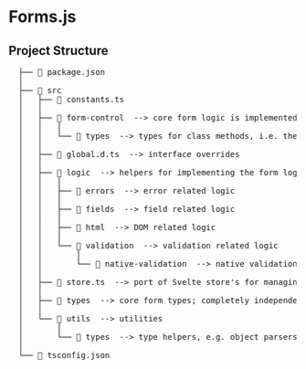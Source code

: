 # Forms.js

## Project Structure

<pre>
  ├──  package.json
  │
  ├──  src
  │   ├──  constants.ts
  │   │
  │   ├──  form-control  --> core form logic is implemented by a framework-agnostic control
  │   │   │
  │   │   └──  types  --> types for class methods, i.e. their props and returned values
  │   │
  │   ├──  global.d.ts  --> interface overrides
  │   │
  │   ├──  logic  --> helpers for implementing the form logic
  │   │   │
  │   │   ├──  errors  --> error related logic
  │   │   │
  │   │   ├──  fields  --> field related logic
  │   │   │
  │   │   ├──  html  --> DOM related logic
  │   │   │
  │   │   └──  validation  --> validation related logic
  │   │       │
  │   │       └──  native-validation  --> native validation protocol
  │   │
  │   ├──  store.ts  --> port of Svelte store's for managing state
  │   │
  │   ├──  types  --> core form types; completely independent from everything else
  │   │
  │   └──  utils  --> utilities
  │       │
  │       └──  types  --> type helpers, e.g. object parsers
  │
  └──  tsconfig.json
</pre>
